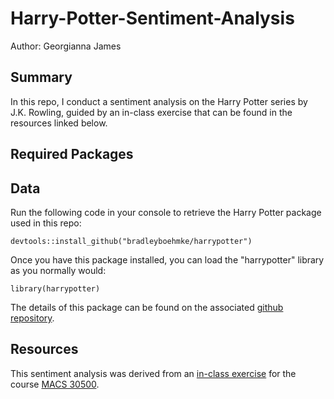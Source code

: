 # Harry-Potter-Sentiment-Analysis

Author: Georgianna James

## Summary

In this repo, I conduct a sentiment analysis on the Harry Potter series by J.K. Rowling, guided by an in-class exercise that can be found in the resources linked below. 


## Required Packages

## Data

Run the following code in your console to retrieve the Harry Potter package used in this repo:

```devtools::install_github("bradleyboehmke/harrypotter")```

Once you have this package installed, you can load the "harrypotter" library as you normally would:

```library(harrypotter)```

The details of this package can be found on the associated [github repository](https://github.com/bradleyboehmke/harrypotter). 

## Resources

This sentiment analysis was derived from an [in-class exercise](https://cfss.uchicago.edu/notes/harry-potter-exercise/) for the course [MACS 30500](https://cfss.uchicago.edu/). 